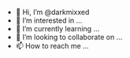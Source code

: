 - 👋 Hi, I’m @darkmixxed
- 👀 I’m interested in ...
- 🌱 I’m currently learning ...
- 💞️ I’m looking to collaborate on ...
- 📫 How to reach me ...

<!---
darkmixxed/darkmixxed is a ✨ special ✨ repository because its `README.md` (this file) appears on your GitHub profile.
You can click the Preview link to take a look at your changes.
--->
